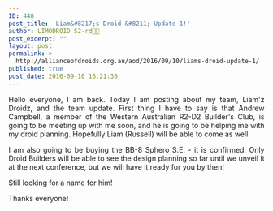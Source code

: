 ```yaml
---
ID: 440
post_title: 'Liam&#8217;s Droid &#8211; Update 1!'
author: LIMODROID S2-rd🔭🔬
post_excerpt: ""
layout: post
permalink: >
  http://allianceofdroids.org.au/aod/2016/09/10/liams-droid-update-1/
published: true
post_date: 2016-09-10 16:21:30
---
```

<p style="text-align: justify;">Hello everyone, I am back. Today I am posting about my team, Liam'z Droidz, and the team update. First thing I have to say is that Andrew Campbell, a member of the Western Australian R2-D2 Builder's Club, is going to be meeting up with me soon, and he is going to be helping me with my droid planning. Hopefully Liam (Russell) will be able to come as well.</p>
<p style="text-align: justify;">I am also going to be buying the BB-8 Sphero S.E. - it is confirmed. Only Droid Builders will be able to see the design planning so far until we unveil it at the next conference, but we will have it ready for you by then!</p>
<p style="text-align: justify;">Still looking for a name for him!</p>
<p style="text-align: justify;">Thanks everyone!</p>